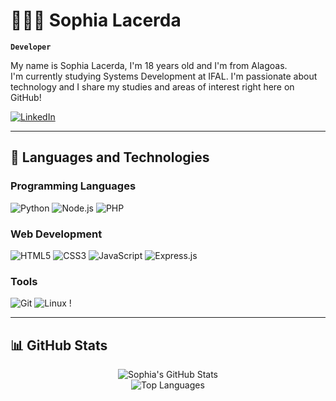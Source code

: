 # 👩🏽‍💻 Sophia Lacerda

**`Developer`**

My name is Sophia Lacerda, I'm 18 years old and I'm from Alagoas.  
I'm currently studying Systems Development at IFAL. I'm passionate about technology and I share my studies and areas of interest right here on GitHub!  

[![LinkedIn](https://img.shields.io/badge/LinkedIn-0A66C2.svg?style=for-the-badge&logo=LinkedIn&logoColor=white)](https://www.linkedin.com/in/sophia-lacerda-buarque-magalh%C3%A3es-1660ab370/)

---

## 🤖 Languages and Technologies

### Programming Languages
![Python](https://img.shields.io/badge/Python-3776AB?style=for-the-badge&logo=python&logoColor=white) ![Node.js](https://img.shields.io/badge/Node.js-339933?style=for-the-badge&logo=node.js&logoColor=white) ![PHP](https://img.shields.io/badge/PHP-777BB4?style=for-the-badge&logo=php&logoColor=white)  

### Web Development
![HTML5](https://img.shields.io/badge/HTML5-E34F26?style=for-the-badge&logo=html5&logoColor=white) ![CSS3](https://img.shields.io/badge/CSS3-1572B6?style=for-the-badge&logo=css3&logoColor=white) ![JavaScript](https://img.shields.io/badge/JavaScript-F7DF1E?style=for-the-badge&logo=javascript&logoColor=black) ![Express.js](https://img.shields.io/badge/Express.js-000000?style=for-the-badge&logo=express&logoColor=white)  

### Tools 
![Git](https://img.shields.io/badge/Git-F05032?style=for-the-badge&logo=git&logoColor=white) ![Linux](https://img.shields.io/badge/Linux-FCC624?style=for-the-badge&logo=linux&logoColor=black) !

---

## 📊 GitHub Stats

<div align="center">

![Sophia's GitHub Stats](https://github-readme-stats.vercel.app/api?username=soophiiaaa&show_icons=true&theme=tokyonight)  
![Top Languages](https://github-readme-stats.vercel.app/api/top-langs/?username=soophiiaaa&theme=tokyonight&layout=compact)

</div>

